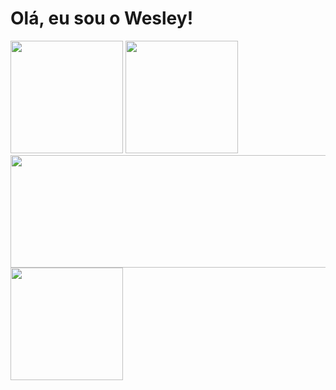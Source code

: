 <h1> Olá, eu sou o Wesley! </h1>
<div>
  <a  href="https://github.com/wescostaa"></a>
  <img height="180em" src="https://github-readme-stats.vercel.app/api?username=wescostaa&show_icons=true&theme=dracula&include_all_commits=true&count_private=true">
  <img height="180em" src="http://clubedosgeeks.com.br/wp-content/uploads/2016/01/dormrm.gif">
  <img height="180em" width="608em" src="https://github-readme-stats.vercel.app/api/top-langs/?username=wescostaa&layout=compacts&langs_count=16&theme=dracula">
  <img height="180em" src="https://pa1.narvii.com/7785/72624fa3658c2a6695228e8551975e2786a16e0er1-457-480_hq.gif">
</div>
